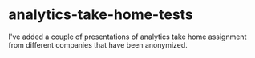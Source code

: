 # analytics-take-home-tests

I've added a couple of presentations of analytics take home assignment from different companies that have been anonymized.
